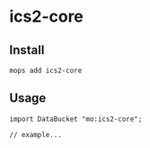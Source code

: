 # ics2-core

## Install
```
mops add ics2-core
```

## Usage
```motoko
import DataBucket "mo:ics2-core";

// example...
```